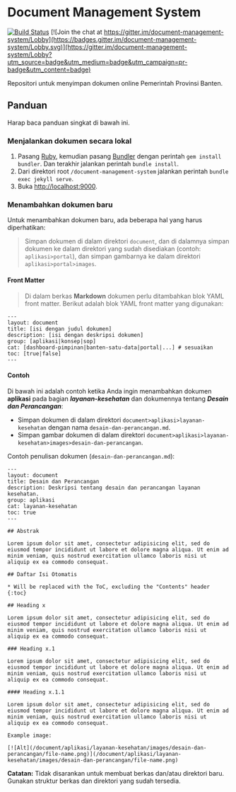 # Document Management System

[![Build Status](https://travis-ci.org/bantenprov/document-management-system.svg?branch=master)](https://travis-ci.org/bantenprov/document-management-system)
[![Join the chat at https://gitter.im/document-management-system/Lobby](https://badges.gitter.im/document-management-system/Lobby.svg)](https://gitter.im/document-management-system/Lobby?utm_source=badge&utm_medium=badge&utm_campaign=pr-badge&utm_content=badge)

Repositori untuk menyimpan dokumen online Pemerintah Provinsi Banten.

## Panduan

Harap baca panduan singkat di bawah ini.

### Menjalankan dokumen secara lokal

1. Pasang [Ruby](https://www.ruby-lang.org/en/documentation/installation/), kemudian pasang [Bundler](https://bundler.io/) dengan perintah `gem install bundler`. Dan terakhir jalankan perintah `bundle install`.
2. Dari direktori root `/document-management-system` jalankan perintah `bundle exec jekyll serve`.
3. Buka <http://localhost:9000>.

### Menambahkan dokumen baru

Untuk menambahkan dokumen baru, ada beberapa hal yang harus diperhatikan:

> Simpan dokumen di dalam direktori `document`, dan di dalamnya simpan dokumen ke dalam direktori yang sudah disediakan (contoh: `aplikasi>portal`), dan simpan gambarnya ke dalam direktori `aplikasi>portal>images`.

#### Front Matter

> Di dalam berkas **Markdown** dokumen perlu ditambahkan blok YAML front matter. Berikut adalah blok YAML front matter yang digunakan:

```plaintext
---
layout: document
title: [isi dengan judul dokumen]
description: [isi dengan deskripsi dokumen]
group: [aplikasi|konsep|sop]
cat: [dashboard-pimpinan|banten-satu-data|portal|...] # sesuaikan
toc: [true|false]
---
```

#### Contoh

Di bawah ini adalah contoh ketika Anda ingin menambahkan dokumen **aplikasi** pada bagian ***layanan-kesehatan*** dan dokumennya tentang ***Desain dan Perancangan***:

- Simpan dokumen di dalam direktori `document>aplikasi>layanan-kesehatan` dengan nama `desain-dan-perancangan.md`.
- Simpan gambar dokumen di dalam direktori `document>aplikasi>layanan-kesehatan>images>desain-dan-perancangan`.

Contoh penulisan dokumen (`desain-dan-perancangan.md`):

```plaintext
---
layout: document
title: Desain dan Perancangan
description: Deskripsi tentang desain dan perancangan layanan kesehatan.
group: aplikasi
cat: layanan-kesehatan
toc: true
---

## Abstrak

Lorem ipsum dolor sit amet, consectetur adipisicing elit, sed do eiusmod tempor incididunt ut labore et dolore magna aliqua. Ut enim ad minim veniam, quis nostrud exercitation ullamco laboris nisi ut aliquip ex ea commodo consequat.

## Daftar Isi Otomatis

* Will be replaced with the ToC, excluding the "Contents" header
{:toc}

## Heading x

Lorem ipsum dolor sit amet, consectetur adipisicing elit, sed do eiusmod tempor incididunt ut labore et dolore magna aliqua. Ut enim ad minim veniam, quis nostrud exercitation ullamco laboris nisi ut aliquip ex ea commodo consequat.

### Heading x.1

Lorem ipsum dolor sit amet, consectetur adipisicing elit, sed do eiusmod tempor incididunt ut labore et dolore magna aliqua. Ut enim ad minim veniam, quis nostrud exercitation ullamco laboris nisi ut aliquip ex ea commodo consequat.

#### Heading x.1.1

Lorem ipsum dolor sit amet, consectetur adipisicing elit, sed do eiusmod tempor incididunt ut labore et dolore magna aliqua. Ut enim ad minim veniam, quis nostrud exercitation ullamco laboris nisi ut aliquip ex ea commodo consequat.

Example image:

[![Alt](/document/aplikasi/layanan-kesehatan/images/desain-dan-perancangan/file-name.png)](/document/aplikasi/layanan-kesehatan/images/desain-dan-perancangan/file-name.png)
```

**Catatan:** Tidak disarankan untuk membuat berkas dan/atau direktori baru. Gunakan struktur berkas dan direktori yang sudah tersedia.
